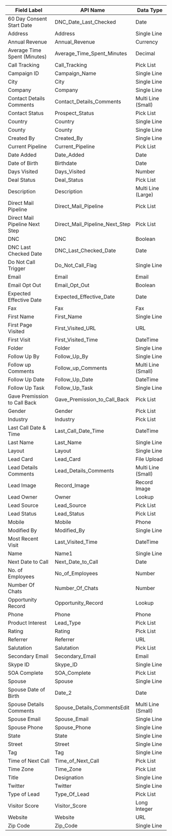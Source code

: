 | Field Label                          | API Name                           | Data Type              |
|-------------------------------------|------------------------------------|------------------------|
| 60 Day Consent Start Date           | DNC_Date_Last_Checked              | Date                   |
| Address                             | Address                            | Single Line            |
| Annual Revenue                      | Annual_Revenue                     | Currency               |
| Average Time Spent (Minutes)        | Average_Time_Spent_Minutes         | Decimal                |
| Call Tracking                       | Call_Tracking                      | Pick List              |
| Campaign ID                         | Campaign_Name                      | Single Line            |
| City                                | City                               | Single Line            |
| Company                             | Company                            | Single Line            |
| Contact Details Comments            | Contact_Details_Comments           | Multi Line (Small)     |
| Contact Status                      | Prospect_Status                    | Pick List              |
| Country                             | Country                            | Single Line            |
| County                              | County                             | Single Line            |
| Created By                          | Created_By                         | Single Line            |
| Current Pipeline                    | Current_Pipeline                   | Pick List              |
| Date Added                          | Date_Added                         | Date                   |
| Date of Birth                       | Birthdate                          | Date                   |
| Days Visited                        | Days_Visited                       | Number                 |
| Deal Status                         | Deal_Status                        | Pick List              |
| Description                         | Description                        | Multi Line (Large)     |
| Direct Mail Pipeline                | Direct_Mail_Pipeline               | Pick List              |
| Direct Mail Pipeline Next Step      | Direct_Mail_Pipeline_Next_Step     | Pick List              |
| DNC                                 | DNC                                | Boolean                |
| DNC Last Checked Date               | DNC_Last_Checked_Date              | Date                   |
| Do Not Call Trigger                 | Do_Not_Call_Flag                   | Single Line            |
| Email                               | Email                              | Email                  |
| Email Opt Out                       | Email_Opt_Out                      | Boolean                |
| Expected Effective Date             | Expected_Effective_Date            | Date                   |
| Fax                                 | Fax                                | Fax                    |
| First Name                          | First_Name                         | Single Line            |
| First Page Visited                  | First_Visited_URL                  | URL                    |
| First Visit                         | First_Visited_Time                 | DateTime               |
| Folder                              | Folder                             | Single Line            |
| Follow Up By                        | Follow_Up_By                       | Single Line            |
| Follow up Comments                  | Follow_up_Comments                 | Multi Line (Small)     |
| Follow Up Date                      | Follow_Up_Date                     | DateTime               |
| Follow Up Task                      | Follow_Up_Task                     | Single Line            |
| Gave Premission to Call Back        | Gave_Premission_to_Call_Back       | Pick List              |
| Gender                              | Gender                             | Pick List              |
| Industry                            | Industry                           | Pick List              |
| Last Call Date & Time               | Last_Call_Date_Time                | DateTime               |
| Last Name                           | Last_Name                          | Single Line            |
| Layout                              | Layout                             | Single Line            |
| Lead Card                           | Lead_Card                          | File Upload            |
| Lead Details Comments               | Lead_Details_Comments              | Multi Line (Small)     |
| Lead Image                          | Record_Image                       | Record Image           |
| Lead Owner                          | Owner                              | Lookup                 |
| Lead Source                         | Lead_Source                        | Pick List              |
| Lead Status                         | Lead_Status                        | Pick List              |
| Mobile                              | Mobile                             | Phone                  |
| Modified By                         | Modified_By                        | Single Line            |
| Most Recent Visit                   | Last_Visited_Time                  | DateTime               |
| Name                                | Name1                              | Single Line            |
| Next Date to Call                   | Next_Date_to_Call                  | Date                   |
| No. of Employees                    | No_of_Employees                    | Number                 |
| Number Of Chats                     | Number_Of_Chats                    | Number                 |
| Opportunity Record                  | Opportunity_Record                 | Lookup                 |
| Phone                               | Phone                              | Phone                  |
| Product Interest                    | Lead_Type                          | Pick List              |
| Rating                              | Rating                             | Pick List              |
| Referrer                            | Referrer                           | URL                    |
| Salutation                          | Salutation                         | Pick List              |
| Secondary Email                     | Secondary_Email                    | Email                  |
| Skype ID                            | Skype_ID                           | Single Line            |
| SOA Complete                        | SOA_Complete                       | Pick List              |
| Spouse                              | Spouse                             | Single Line            |
| Spouse Date of Birth                | Date_2                             | Date                   |
| Spouse Details Comments             | Spouse_Details_CommentsEdit        | Multi Line (Small)     |
| Spouse Email                        | Spouse_Email                       | Single Line            |
| Spouse Phone                        | Spouse_Phone                       | Single Line            |
| State                               | State                              | Single Line            |
| Street                              | Street                             | Single Line            |
| Tag                                 | Tag                                | Single Line            |
| Time of Next Call                   | Time_of_Next_Call                  | Pick List              |
| Time Zone                           | Time_Zone                          | Pick List              |
| Title                               | Designation                        | Single Line            |
| Twitter                             | Twitter                            | Single Line            |
| Type of Lead                        | Type_Of_Lead                       | Pick List              |
| Visitor Score                       | Visitor_Score                      | Long Integer           |
| Website                             | Website                            | URL                    |
| Zip Code                            | Zip_Code                           | Single Line            |
